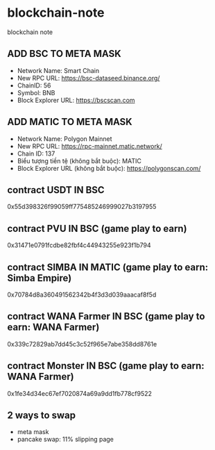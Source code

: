 # blockchain-note
blockchain note

## ADD BSC TO META MASK
+ Network Name: Smart Chain
+ New RPC URL: https://bsc-dataseed.binance.org/
+ ChainID: 56
+ Symbol: BNB
+ Block Explorer URL: https://bscscan.com


## ADD MATIC TO META MASK
+ Network Name: Polygon Mainnet
+ New RPC URL: https://rpc-mainnet.matic.network/
+ Chain ID:  137
+ Biểu tượng tiền tệ (không bắt buộc): MATIC
+ Block Explorer URL (không bắt buộc): https://polygonscan.com/

## contract USDT IN BSC
0x55d398326f99059ff775485246999027b3197955


## contract PVU IN BSC (game play to earn)
0x31471e0791fcdbe82fbf4c44943255e923f1b794

## contract SIMBA IN MATIC (game play to earn: Simba Empire)
0x70784d8a360491562342b4f3d3d039aaacaf8f5d

## contract WANA Farmer IN BSC (game play to earn: WANA Farmer)
0x339c72829ab7dd45c3c52f965e7abe358dd8761e

## contract Monster IN BSC (game play to earn: WANA Farmer)
0x1fe34d34ec67ef7020874a69a9dd1fb778cf9522

## 2 ways to swap
+ meta mask
+  pancake swap: 11% slipping page
